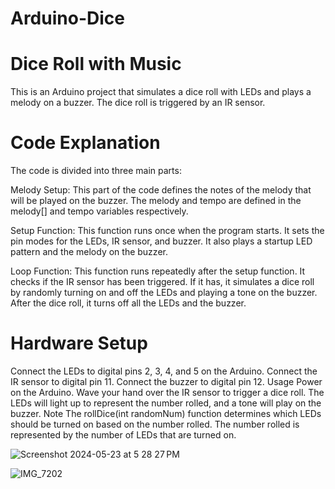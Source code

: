 ﻿# Arduino-Dice

# Dice Roll with Music
This is an Arduino project that simulates a dice roll with LEDs and plays a melody on a buzzer. The dice roll is triggered by an IR sensor.

# Code Explanation
The code is divided into three main parts:

Melody Setup: This part of the code defines the notes of the melody that will be played on the buzzer. The melody and tempo are defined in the melody[] and tempo variables respectively.

Setup Function: This function runs once when the program starts. It sets the pin modes for the LEDs, IR sensor, and buzzer. It also plays a startup LED pattern and the melody on the buzzer.

Loop Function: This function runs repeatedly after the setup function. It checks if the IR sensor has been triggered. If it has, it simulates a dice roll by randomly turning on and off the LEDs and playing a tone on the buzzer. After the dice roll, it turns off all the LEDs and the buzzer.

# Hardware Setup
Connect the LEDs to digital pins 2, 3, 4, and 5 on the Arduino.
Connect the IR sensor to digital pin 11.
Connect the buzzer to digital pin 12.
Usage
Power on the Arduino.
Wave your hand over the IR sensor to trigger a dice roll. The LEDs will light up to represent the number rolled, and a tone will play on the buzzer.
Note
The rollDice(int randomNum) function determines which LEDs should be turned on based on the number rolled. The number rolled is represented by the number of LEDs that are turned on.
 
![Screenshot 2024-05-23 at 5 28 27 PM](https://github.com/MarcVidalCodes/Arduino-Dice/assets/139398395/0b1c43a5-069c-4fa5-a5be-d7cca33ac3dd)

![IMG_7202](https://github.com/MarcVidalCodes/Arduino-Dice/assets/139398395/33c29599-dbc1-4758-9a60-01d4652430cc)
